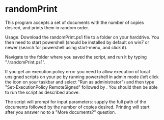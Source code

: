 randomPrint
===========

This program accepts a set of documents with the number of copies desired, and prints them in random order.

Usage:
Download the randomPrint.ps1 file to a folder on your harddrive. You then need to start powershell (should be installed by default on win7 or newer (search for powershell using start-menu, and click it). 

Navigate to the folder where you saved the script, and run it by typing ".\randomPrint.ps1". 

If you get an execution policy error you need to allow execution of local unsigned scripts on your pc by running powershell in admin mode (left click the icon on your taskbar and select "Run as administrator") and then type "Set-ExecutionPolicy RemoteSigned" followed by <enter>. You should then be able to run the script as described above.

The script will prompt for input parameters: supply the full path of the documents followed by the number of copies desired. Printing will start after you answer no to a "More documents?" question.

